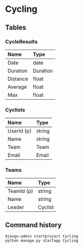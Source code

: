 # Cycling

## Tables

### CycleResults

| Name     | Type     |
| :------- | :------- |
| Date     | date     |
| Duration | Duration |
| Distance | float    |
| Average  | float    |
| Max      | float    |

### Cyclists

| Name       | Type   |
| :--------- | :----- |
| UserId (p) | string |
| Name       | string |
| Team       | Team   |
| Email      | Email  |

### Teams

| Name       | Type    |
| :--------- | :------ |
| TeamId (p) | string  |
| Name       | string  |
| Leader     | Cyclist |

## Command history

    django-admin startproject Cycling
    python manage.py startapp Cycling
